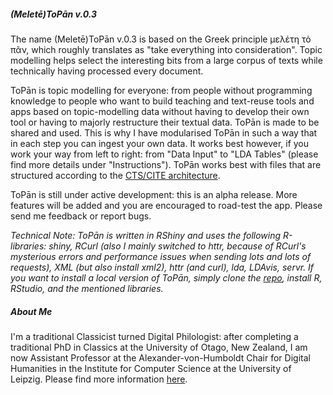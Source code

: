 ##### (Meletē)ToPān v.0.3

The name (Meletē)ToPān v.0.3 is based on the Greek principle μελέτη τὸ πᾶν, which roughly translates as "take everything into consideration". Topic modelling helps select the interesting bits from a large corpus of texts while technically having processed every document.

ToPān is topic modelling for everyone: from people without programming knowledge to people who want to build teaching and text-reuse tools and apps based on topic-modelling data without having to develop their own tool or having to majorly restructure their textual data. ToPān is made to be shared and used. This is why I have modularised ToPān in such a way that in each step you can ingest your own data. It works best however, if you work your way from left to right: from "Data Input" to "LDA Tables" (please find more details under "Instructions"). ToPān works best with files that are structured according to the <a href="http://cite-architecture.github.io" target="_blank">CTS/CITE architecture</a>.

ToPān is still under active development: this is an alpha release. More features will be added and you are encouraged to road-test the app. Please send me feedback or report bugs.

*Technical Note: ToPān is written in RShiny and uses the following R-libraries: shiny, RCurl (also I mainly switched to httr, because of RCurl's mysterious errors and performance issues when sending lots and lots of requests), XML (but also install xml2), httr (and curl), lda, LDAvis, servr. If you want to install a local version of ToPān, simply clone the  <a href="https://github.com/ThomasK81/ToPan" target="_blank">repo</a>, install R, RStudio, and the mentioned libraries.*

##### About Me

I'm a traditional Classicist turned Digital Philologist: after completing a traditional PhD in Classics at the University of Otago, New Zealand, I am now Assistant Professor at the Alexander-von-Humboldt Chair for Digital Humanities in the Institute for Computer Science at the University of Leipzig. Please find more information <a href="http://www.dh.uni-leipzig.de/wo/team/thomas-koentges/" target="_blank">here</a>.
